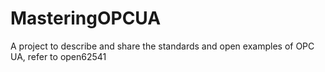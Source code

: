 # MasteringOPCUA
A project to describe and share the standards and open examples of OPC UA, refer to open62541
